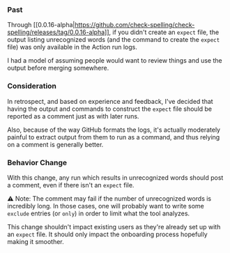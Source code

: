 ### Past
Through [[0.0.16-alpha|https://github.com/check-spelling/check-spelling/releases/tag/0.0.16-alpha]], if you didn't create an `expect` file, the output listing unrecognized words (and the command to create the `expect` file) was only available in the Action run logs.

I had a model of assuming people would want to review things and use the output before merging somewhere.

### Consideration
In retrospect, and based on experience and feedback, I've decided that having the output and commands to construct the `expect` file should be reported as a comment just as with later runs.

Also, because of the way GitHub formats the logs, it's actually moderately painful to extract output from them to run as a command, and thus relying on a comment is generally better.

### Behavior Change
With this change, any run which results in unrecognized words should post a comment, even if there isn't an `expect` file.

⚠️ Note: The comment may fail if the number of unrecognized words is incredibly long.
In those cases, one will probably want to write some `exclude` entries (or `only`) in order to limit what the tool analyzes.

This change shouldn't impact existing users as they're already set up with an `expect` file.
It should only impact the onboarding process hopefully making it smoother.